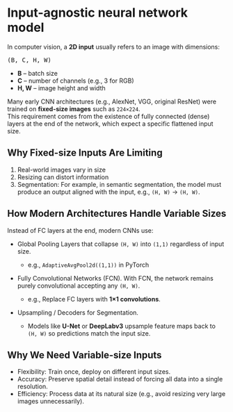 # Input-agnostic neural network model

In computer vision, a **2D input** usually refers to an image with dimensions:

<pre>
(B, C, H, W)
</pre>

- **B** – batch size  
- **C** – number of channels (e.g., 3 for RGB)  
- **H, W** – image height and width  

Many early CNN architectures (e.g., AlexNet, VGG, original ResNet) were trained on **fixed-size images** such as `224×224`.  
This requirement comes from the existence of fully connected (dense) layers at the end of the network, which expect a specific flattened input size.


## Why Fixed-size Inputs Are Limiting

1. Real-world images vary in size
2. Resizing can distort information
3. Segmentation: For example, in semantic segmentation, the model must produce an output aligned with the input, e.g., `(H, W)` → `(H, W)`.

## How Modern Architectures Handle Variable Sizes

Instead of FC layers at the end, modern CNNs use:

- Global Pooling Layers that collapse `(H, W)` into `(1,1)` regardless of input size.
  - e.g., `AdaptiveAvgPool2d((1,1))` in PyTorch

- Fully Convolutional Networks (FCN). With FCN, the network remains purely convolutional accepting any `(H, W)`.
  - e.g., Replace FC layers with **1×1 convolutions**.

- Upsampling / Decoders for Segmentation. 
  - Models like **U-Net** or **DeepLabv3** upsample feature maps back to `(H, W)` so predictions match the input size.

## Why We Need Variable-size Inputs

- Flexibility: Train once, deploy on different input sizes.  
- Accuracy: Preserve spatial detail instead of forcing all data into a single resolution.  
- Efficiency: Process data at its natural size (e.g., avoid resizing very large images unnecessarily).  

